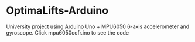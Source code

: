 # OptimaLifts-Arduino
University project using Arduino Uno + MPU6050 6-axis accelerometer and gyroscope. 
Click mpu6050cofr.ino to see the code
